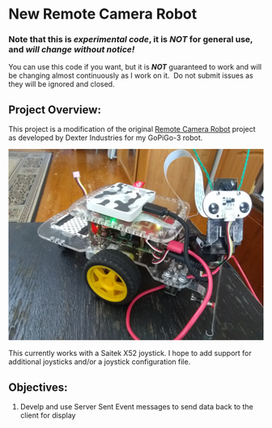 # New Remote Camera Robot
### Note that this is *experimental code*, it is *NOT* for general use, and *will change without notice!*
You can use this code if you want, but it is ***NOT*** guaranteed to work and will be changing almost continuously as I work on it.&nbsp; Do not submit issues as they will be ignored and closed.

## Project Overview:

This project is a modification of the original [Remote Camera Robot](https://https://github.com/DexterInd/GoPiGo3/tree/master/Projects/RemoteCameraRobot) project as developed by Dexter Industries for my GoPiGo-3 robot.

![](assets/20220108_203104_img1.jpg)

This currently works with a Saitek X52 joystick.  I hope to add support for
additional joysticks and/or a joystick configuration file.

## Objectives:

1. Develp and use Server Sent Event messages to send data back to the client for display
